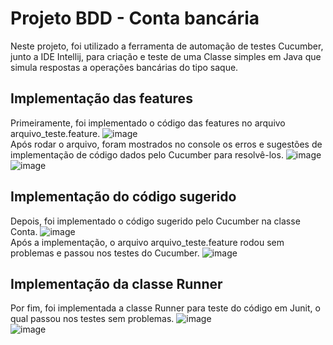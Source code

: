 # Projeto BDD - Conta bancária
Neste projeto, foi utilizado a ferramenta de automação de testes Cucumber, junto a IDE Intellij, para criação e teste de uma Classe simples em Java que simula respostas a operações bancárias do tipo saque.

## Implementação das features
Primeiramente, foi implementado o código das features no arquivo arquivo_teste.feature.
![image](https://github.com/Na1au/teste_conta_bancaria/assets/108345142/101f0112-f443-4b0a-a196-c2b7cb85d6df)   
Após rodar o arquivo, foram mostrados no console os erros e sugestões de implementação de código dados pelo Cucumber para resolvê-los.
![image](https://github.com/Na1au/teste_conta_bancaria/assets/108345142/715acf62-49d1-410a-814a-ad8c6b8006b3)    
![image](https://github.com/Na1au/teste_conta_bancaria/assets/108345142/38571f66-9527-4d21-a72b-669a8d2bc761)   
## Implementação do  código sugerido
Depois, foi implementado o código sugerido pelo Cucumber na classe Conta.
![image](https://github.com/Na1au/teste_conta_bancaria/assets/108345142/9d44b2e4-04ec-4784-a837-7b092d0cdf85)   
Após a implementação, o arquivo arquivo_teste.feature rodou sem problemas e passou nos testes do Cucumber.
![image](https://github.com/Na1au/teste_conta_bancaria/assets/108345142/d9942e36-41d8-4b3e-9168-3a35cbc0f6d0)    
## Implementação da classe Runner
Por fim, foi implementada a classe Runner para teste do código em Junit, o qual passou nos testes sem problemas.
![image](https://github.com/Na1au/teste_conta_bancaria/assets/108345142/4edb7856-8324-4e71-8904-6ddb9744aa94)   
![image](https://github.com/Na1au/teste_conta_bancaria/assets/108345142/a748ce33-ee93-473a-8d0c-cc0dcd300404)
